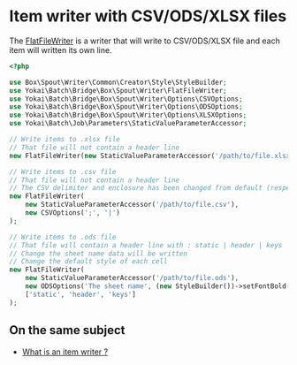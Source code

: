 # Item writer with CSV/ODS/XLSX files

The [FlatFileWriter](../src/Writer/FlatFileWriter.php) is a writer that will write to CSV/ODS/XLSX file and each item will
written its own line.

```php
<?php

use Box\Spout\Writer\Common\Creator\Style\StyleBuilder;
use Yokai\Batch\Bridge\Box\Spout\Writer\FlatFileWriter;
use Yokai\Batch\Bridge\Box\Spout\Writer\Options\CSVOptions;
use Yokai\Batch\Bridge\Box\Spout\Writer\Options\ODSOptions;
use Yokai\Batch\Bridge\Box\Spout\Writer\Options\XLSXOptions;
use Yokai\Batch\Job\Parameters\StaticValueParameterAccessor;

// Write items to .xlsx file
// That file will not contain a header line
new FlatFileWriter(new StaticValueParameterAccessor('/path/to/file.xlsx'), new XLSXOptions());

// Write items to .csv file
// That file will not contain a header line
// The CSV delimiter and enclosure has been changed from default (respectively ',' & '"')
new FlatFileWriter(
    new StaticValueParameterAccessor('/path/to/file.csv'),
    new CSVOptions(';', '|')
);

// Write items to .ods file
// That file will contain a header line with : static | header | keys
// Change the sheet name data will be written
// Change the default style of each cell
new FlatFileWriter(
    new StaticValueParameterAccessor('/path/to/file.ods'),
    new ODSOptions('The sheet name', (new StyleBuilder())->setFontBold()->build()),
    ['static', 'header', 'keys']
);
```

## On the same subject

- [What is an item writer ?](https://github.com/yokai-php/batch/blob/0.x/docs/domain/item-job/item-writer.md)
